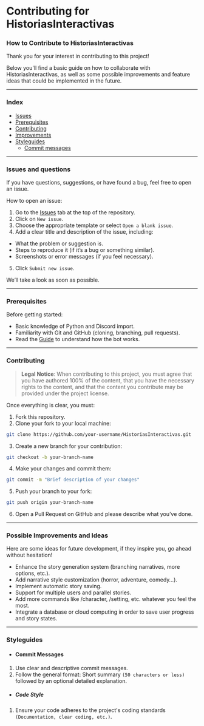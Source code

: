 # Contributing for **HistoriasInteractivas**

### How to Contribute to HistoriasInteractivas

Thank you for your interest in contributing to this project!

Below you'll find a basic guide on how to collaborate with HistoriasInteractivas, as well as some possible improvements and feature ideas that could be implemented in the future.

---

### Index

- [Issues](#issues-and-questions)
- [Prerequisites](#prerequisites)
- [Contributing](#contributing)
- [Improvements](#possible-improvements-and-ideas)
- [Styleguides](#styleguides)
  - [Commit messages](#commit-messages)

---

### Issues and questions

If you have questions, suggestions, or have found a bug, feel free to open an issue.

How to open an issue:
1. Go to the [Issues](https://github.com/moraalees/Proyecto-DIGI-BOT/issues) tab at the top of the repository.
2. Click on `New issue`.
3. Choose the appropriate template or select `Open a blank issue`.
4. Add a clear title and description of the issue, including:
  - What the problem or suggestion is.
  - Steps to reproduce it (if it’s a bug or something similar).
  - Screenshots or error messages (if you feel necessary).
5. Click `Submit new issue`.

We’ll take a look as soon as possible.


---

### Prerequisites

Before getting started:
- Basic knowledge of Python and Discord import.
- Familiarity with Git and GitHub (cloning, branching, pull requests).
- Read the [Guide](README.md) to understand how the bot works.

---

### Contributing

> **Legal Notice**: When contributing to this project, you must agree that you have authored 100% of the content, that you have the necessary rights to the content, and that the content you contribute may be provided under the project license.

Once everything is clear, you must:
1. Fork this repository.
2. Clone your fork to your local machine:
```bash
git clone https://github.com/your-username/HistoriasInteractivas.git
```
3. Create a new branch for your contribution:
```bash
git checkout -b your-branch-name
```
4. Make your changes and commit them:
```bash
git commit -m "Brief description of your changes"
```
5. Push your branch to your fork:
```bash
git push origin your-branch-name
```
6. Open a Pull Request on GitHub and please describe what you’ve done.

---

### Possible Improvements and Ideas

Here are some ideas for future development, if they inspire you, go ahead without hesitation!

* Enhance the story generation system (branching narratives, more options, etc.).
* Add narrative style customization (horror, adventure, comedy…).
* Implement automatic story saving.
* Support for multiple users and parallel stories.
* Add more commands like /character, /setting, etc. whatever you feel the most.
* Integrate a database or cloud computing in order to save user progress and story states.

---

### Styleguides

- #### Commit Messages
1. Use clear and descriptive commit messages.
2. Follow the general format: Short summary `(50 characters or less)` followed by an optional detailed explanation.
- ##### Code Style
1. Ensure your code adheres to the project's coding standards `(Documentation, clear coding, etc.)`.
